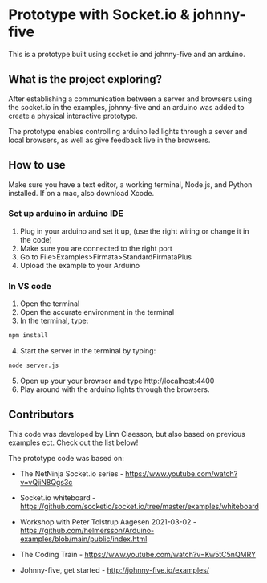 # Prototype with Socket.io & johnny-five

This is a prototype built using socket.io and johnny-five and an arduino.

## What is the project exploring?

After establishing a communication between a server and browsers using the socket.io in the examples, johnny-five and an arduino was added to create a physical interactive prototype.

The prototype enables controlling arduino led lights through a sever and local browsers, as well as give feedback live in the browsers.

## How to use

Make sure you have a text editor, a working terminal, Node.js, and Python installed.
If on a mac, also download Xcode.

### Set up arduino in arduino IDE

1. Plug in your arduino and set it up, (use the right wiring or change it in the code)
2. Make sure you are connected to the right port
3. Go to File>Examples>Firmata>StandardFirmataPlus
4. Upload the example to your Arduino

### In VS code

1. Open the terminal
2. Open the accurate environment in the terminal
3. In the terminal, type:

```bash
npm install
```

4. Start the server in the terminal by typing:

```bash
node server.js
```

5. Open up your your browser and type http://localhost:4400
6. Play around with the arduino lights through the browsers.

## Contributors

This code was developed by Linn Claesson, but also based on previous examples ect. Check out the list below!

The prototype code was based on:

-   The NetNinja Socket.io series - https://www.youtube.com/watch?v=vQjiN8Qgs3c

-   Socket.io whiteboard - https://github.com/socketio/socket.io/tree/master/examples/whiteboard

-   Workshop with Peter Tolstrup Aagesen 2021-03-02 - https://github.com/helmersson/Arduino-examples/blob/main/public/index.html

-   The Coding Train - https://www.youtube.com/watch?v=Kw5tC5nQMRY

-   Johnny-five, get started - http://johnny-five.io/examples/
